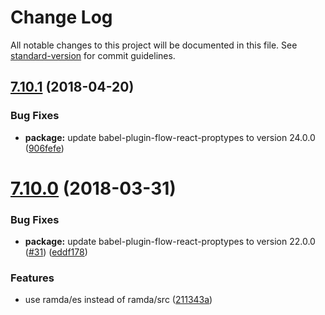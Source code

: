 # Change Log

All notable changes to this project will be documented in this file. See [standard-version](https://github.com/conventional-changelog/standard-version) for commit guidelines.

<a name="7.10.1"></a>
## [7.10.1](https://github.com/foray1010/babel-preset-foray1010/compare/v7.10.0...v7.10.1) (2018-04-20)


### Bug Fixes

* **package:** update babel-plugin-flow-react-proptypes to version 24.0.0 ([906fefe](https://github.com/foray1010/babel-preset-foray1010/commit/906fefe))


<a name="7.10.0"></a>
# [7.10.0](https://github.com/foray1010/babel-preset-foray1010/compare/v7.9.0...v7.10.0) (2018-03-31)


### Bug Fixes

* **package:** update babel-plugin-flow-react-proptypes to version 22.0.0 ([#31](https://github.com/foray1010/babel-preset-foray1010/issues/31)) ([eddf178](https://github.com/foray1010/babel-preset-foray1010/commit/eddf178))


### Features

* use ramda/es instead of ramda/src ([211343a](https://github.com/foray1010/babel-preset-foray1010/commit/211343a))
